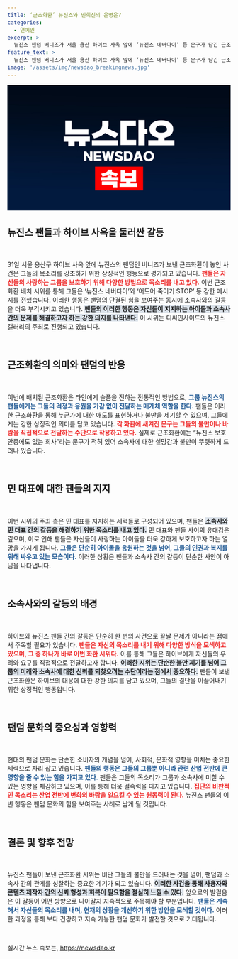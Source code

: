 ```yaml
---
title: ‘근조화환’ 뉴진스와 민희진의 운명은?
categories:
  - 연예인
excerpt: >
  뉴진스 팬덤 버니즈가 서울 용산 하이브 사옥 앞에 ‘뉴진스 네버다이’ 등 문구가 담긴 근조화환을 보내며 시위를 벌였다. 이들은 오는 2일까지 계속될 시위를 통해 소속사와의 갈등을 이슈화하고 있다. 팬들의 과감한 행동에 그 배경이 주목받고 있다.
feature_text: >
  뉴진스 팬덤 버니즈가 서울 용산 하이브 사옥 앞에 ‘뉴진스 네버다이’ 등 문구가 담긴 근조화환을 보내며 시위를 벌였다. 이들은 오는 2일까지 계속될 시위를 통해 소속사와의 갈등을 이슈화하고 있다. 팬들의 과감한 행동에 그 배경이 주목받고 있다.
image: '/assets/img/newsdao_breakingnews.jpg'
---
```


<p><img src="/assets/img/newsdao_breakingnews.jpg" alt="flaretime 속보" /></p>

<h2 data-ke-size="size26">뉴진스 팬들과 하이브 사옥을 둘러싼 갈등</h2>

<p data-ke-size="size16">&nbsp;</p>

<p>31일 서울 용산구 하이브 사옥 앞에 뉴진스의 팬덤인 버니즈가 보낸 근조화환이 놓인 사건은 그들의 목소리를 강조하기 위한 상징적인 행동으로 평가되고 있습니다. <b><span style="color: #ee2323;">팬들은 자신들의 사랑하는 그룹을 보호하기 위해 다양한 방법으로 목소리를 내고 있다.</span></b> 이번 근조화환 배치 시위를 통해 그들은 ‘뉴진스 네버다이’와 ‘어도어 죽이기 STOP’ 등 강한 메시지를 전했습니다. 이러한 행동은 팬덤의 단결된 힘을 보여주는 동시에 소속사와의 갈등을 더욱 부각시키고 있습니다. <b><span style="background-color: #21538527;">팬들의 이러한 행동은 자신들이 지지하는 아이돌과 소속사 간의 문제를 해결하고자 하는 강한 의지를 나타낸다.</span></b> 이 시위는 디씨인사이드의 뉴진스 갤러리의 주최로 진행되고 있습니다. </p>

<p data-ke-size="size16">&nbsp;</p>

<h2 data-ke-size="size26">근조화환의 의미와 팬덤의 반응</h2>

<p data-ke-size="size16">&nbsp;</p>

<p>이번에 배치된 근조화환은 타인에게 슬픔을 전하는 전통적인 방법으로, <b><span style="color: #1a5490;">그룹 뉴진스의 팬들에게는 그들의 걱정과 응원을 가감 없이 전달하는 매개체 역할을 한다.</span></b> 팬들은 이러한 근조화환을 통해 누군가에 대한 애도를 표현하거나 불만을 제기할 수 있으며, 그들에게는 강한 상징적인 의미를 담고 있습니다. <b><span style="color: #ee2323;">각 화환에 새겨진 문구는 그들의 불만이나 바람을 직접적으로 전달하는 수단으로 작용하고 있다.</span></b> 실제로 근조화환에는 “뉴진스 보호 안중에도 없는 회사”라는 문구가 적혀 있어 소속사에 대한 실망감과 불만이 뚜렷하게 드러나 있습니다. </p>

<p data-ke-size="size16">&nbsp;</p>

<h2 data-ke-size="size26">민 대표에 대한 팬들의 지지</h2>

<p data-ke-size="size16">&nbsp;</p>

<p>이번 시위의 주최 측은 민 대표를 지지하는 세력들로 구성되어 있으며, 팬들은 <b><span style="background-color: #21538527;">소속사와 민 대표 간의 갈등을 해결하기 위한 목소리를 내고 있다.</span></b> 민 대표와 팬들 사이의 유대감은 깊으며, 이로 인해 팬들은 자신들이 사랑하는 아이돌을 더욱 강하게 보호하고자 하는 열망을 가지게 됩니다. <b><span style="color: #1a5490;">그들은 단순히 아이돌을 응원하는 것을 넘어, 그들의 인권과 복지를 위해 싸우고 있는 모습이다.</span></b> 이러한 상황은 팬들과 소속사 간의 갈등이 단순한 사안이 아님을 나타냅니다. </p>

<p data-ke-size="size16">&nbsp;</p>

<h2 data-ke-size="size26">소속사와의 갈등의 배경</h2>

<p data-ke-size="size16">&nbsp;</p>

<p>하이브와 뉴진스 팬들 간의 갈등은 단순히 한 번의 사건으로 끝날 문제가 아니라는 점에서 주목할 필요가 있습니다. <b><span style="color: #ee2323;">팬들은 자신의 목소리를 내기 위해 다양한 방식을 모색하고 있으며, 그 중 하나가 바로 이번 화환 시위다.</span></b> 이를 통해 그들은 하이브에게 자신들의 우려와 요구를 직접적으로 전달하고자 합니다. <b><span style="background-color: #21538527;">이러한 시위는 단순한 불만 제기를 넘어 그룹의 미래와 소속사에 대한 신뢰를 되찾으려는 수단이라는 점에서 중요하다.</span></b> 팬들이 보낸 근조화환은 하이브의 대응에 대한 강한 의지를 담고 있으며, 그들의 결단을 이끌어내기 위한 상징적인 행동입니다. </p>

<p data-ke-size="size16">&nbsp;</p>

<h2 data-ke-size="size26">팬덤 문화의 중요성과 영향력</h2>

<p data-ke-size="size16">&nbsp;</p>

<p>현대의 팬덤 문화는 단순한 소비자의 개념을 넘어, 사회적, 문화적 영향을 미치는 중요한 세력으로 자리 잡고 있습니다. <b><span style="color: #1a5490;">팬들의 행동은 그들의 그룹뿐 아니라 관련 산업 전반에 큰 영향을 줄 수 있는 힘을 가지고 있다.</span></b> 팬들은 그들의 목소리가 그룹과 소속사에 미칠 수 있는 영향을 체감하고 있으며, 이를 통해 더욱 결속력을 다지고 있습니다. <b><span style="color: #ee2323;">집단의 비판적인 목소리는 산업 전반에 변화의 바람을 일으킬 수 있는 원동력이 된다.</span></b> 뉴진스 팬들의 이번 행동은 팬덤 문화의 힘을 보여주는 사례로 남게 될 것입니다. </p>

<p data-ke-size="size16">&nbsp;</p>

<h2 data-ke-size="size26">결론 및 향후 전망</h2>

<p data-ke-size="size16">&nbsp;</p>

<p>뉴진스 팬들이 보낸 근조화환 시위는 비단 그들의 불만을 드러내는 것을 넘어, 팬덤과 소속사 간의 관계를 성찰하는 중요한 계기가 되고 있습니다. <b><span style="background-color: #21538527;">이러한 사건을 통해 사용자와 콘텐츠 제작자 간의 신뢰 형성과 회복이 필요함을 절실히 느낄 수 있다.</span></b> 앞으로의 발걸음은 이 갈등이 어떤 방향으로 나아갈지 지속적으로 주목해야 할 부분입니다. <b><span style="color: #1a5490;">팬들은 계속해서 자신들의 목소리를 내며, 현재의 상황을 개선하기 위한 방안을 모색할 것이다.</span></b> 이러한 과정을 통해 보다 건강하고 지속 가능한 팬덤 문화가 발전할 것으로 기대됩니다. </p>

<p data-ke-size="size16">&nbsp;</p>
실시간 뉴스 속보는, <a href="https://newsdao.kr" rel="dofollow">https://newsdao.kr</a>


